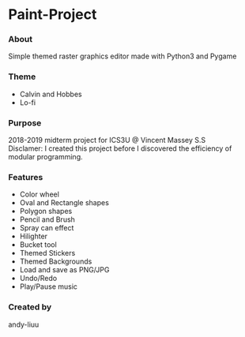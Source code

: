 # Paint-Project
### About
Simple themed raster graphics editor made with Python3 and Pygame

### Theme
- Calvin and Hobbes
- Lo-fi

### Purpose
2018-2019 midterm project for ICS3U @ Vincent Massey S.S <br>
Disclamer: I created this project before I discovered the efficiency of modular programming.

### Features
- Color wheel
- Oval and Rectangle shapes
- Polygon shapes
- Pencil and Brush
- Spray can effect
- Hilighter
- Bucket tool
- Themed Stickers
- Themed Backgrounds
- Load and save as PNG/JPG
- Undo/Redo
- Play/Pause music

### Created by
andy-liuu
